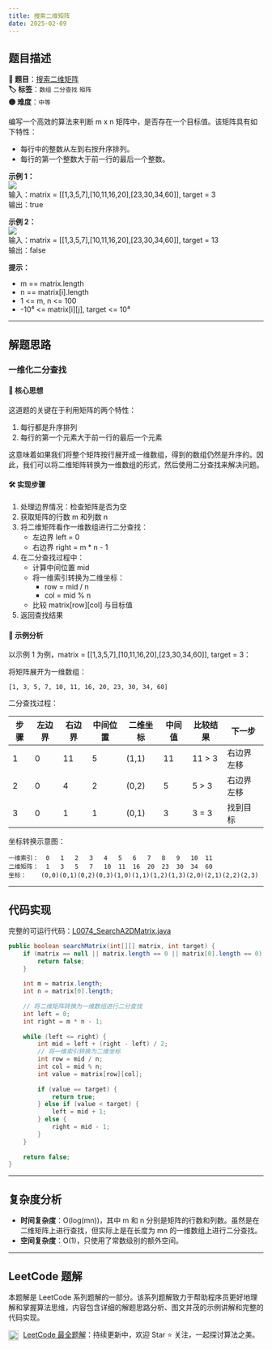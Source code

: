 ```yaml
---
title: 搜索二维矩阵
date: 2025-02-09
---
```


## 题目描述

**🔗 题目**：[搜索二维矩阵](https://leetcode.cn/problems/search-a-2d-matrix/)  
**🏷️ 标签**：`数组` `二分查找` `矩阵`  
**🟡 难度**：`中等`  

编写一个高效的算法来判断 m x n 矩阵中，是否存在一个目标值。该矩阵具有如下特性：
- 每行中的整数从左到右按升序排列。
- 每行的第一个整数大于前一行的最后一个整数。

**示例 1：**  
![](https://assets.leetcode.com/uploads/2020/10/05/mat.jpg)  
输入：matrix = [[1,3,5,7],[10,11,16,20],[23,30,34,60]], target = 3  
输出：true  

**示例 2：**  
![](https://assets.leetcode.com/uploads/2020/10/05/mat2.jpg)  
输入：matrix = [[1,3,5,7],[10,11,16,20],[23,30,34,60]], target = 13  
输出：false  

**提示：**
- m == matrix.length
- n == matrix[i].length
- 1 <= m, n <= 100
- -10⁴ <= matrix[i][j], target <= 10⁴

---

## 解题思路

### 一维化二分查找

#### 📝 核心思想

这道题的关键在于利用矩阵的两个特性：
1. 每行都是升序排列
2. 每行的第一个元素大于前一行的最后一个元素

这意味着如果我们将整个矩阵按行展开成一维数组，得到的数组仍然是升序的。因此，我们可以将二维矩阵转换为一维数组的形式，然后使用二分查找来解决问题。

#### 🛠️ 实现步骤

1. 处理边界情况：检查矩阵是否为空
2. 获取矩阵的行数 m 和列数 n
3. 将二维矩阵看作一维数组进行二分查找：
   - 左边界 left = 0
   - 右边界 right = m * n - 1
4. 在二分查找过程中：
   - 计算中间位置 mid
   - 将一维索引转换为二维坐标：
     - row = mid / n
     - col = mid % n
   - 比较 matrix[row][col] 与目标值
5. 返回查找结果

#### 🧩 示例分析

以示例 1 为例，matrix = [[1,3,5,7],[10,11,16,20],[23,30,34,60]], target = 3：

将矩阵展开为一维数组：
```
[1, 3, 5, 7, 10, 11, 16, 20, 23, 30, 34, 60]
```

二分查找过程：

| 步骤 | 左边界 | 右边界 | 中间位置 | 二维坐标 | 中间值 | 比较结果 | 下一步 |
|-----|--------|--------|----------|----------|--------|----------|--------|
| 1 | 0 | 11 | 5 | (1,1) | 11 | 11 > 3 | 右边界左移 |
| 2 | 0 | 4 | 2 | (0,2) | 5 | 5 > 3 | 右边界左移 |
| 3 | 0 | 1 | 1 | (0,1) | 3 | 3 = 3 | 找到目标 |

坐标转换示意图：
```
一维索引：  0   1   2   3   4   5   6   7   8   9   10  11
二维矩阵：  1   3   5   7   10  11  16  20  23  30  34  60
坐标：    (0,0)(0,1)(0,2)(0,3)(1,0)(1,1)(1,2)(1,3)(2,0)(2,1)(2,2)(2,3)
```

---

## 代码实现

完整的可运行代码：[L0074_SearchA2DMatrix.java](../src/main/java/L0074_SearchA2DMatrix.java)

```java
public boolean searchMatrix(int[][] matrix, int target) {
    if (matrix == null || matrix.length == 0 || matrix[0].length == 0) {
        return false;
    }
    
    int m = matrix.length;
    int n = matrix[0].length;
    
    // 将二维矩阵转换为一维数组进行二分查找
    int left = 0;
    int right = m * n - 1;
    
    while (left <= right) {
        int mid = left + (right - left) / 2;
        // 将一维索引转换为二维坐标
        int row = mid / n;
        int col = mid % n;
        int value = matrix[row][col];
        
        if (value == target) {
            return true;
        } else if (value < target) {
            left = mid + 1;
        } else {
            right = mid - 1;
        }
    }
    
    return false;
}
```

---

## 复杂度分析

- **时间复杂度**：O(log(mn))，其中 m 和 n 分别是矩阵的行数和列数。虽然是在二维矩阵上进行查找，但实际上是在长度为 mn 的一维数组上进行二分查找。
- **空间复杂度**：O(1)，只使用了常数级别的额外空间。

---

## LeetCode 题解

本题解是 LeetCode 系列题解的一部分。该系列题解致力于帮助程序员更好地理解和掌握算法思维，内容包含详细的解题思路分析、图文并茂的示例讲解和完整的代码实现。

<img src="https://github.githubassets.com/images/modules/logos_page/GitHub-Mark.png" alt="GitHub" width="20" style="vertical-align: middle; margin-right: 5px"> [LeetCode 最全题解](https://github.com/LjyYano/LeetCode)：持续更新中，欢迎 Star ⭐️ 关注，一起探讨算法之美。 